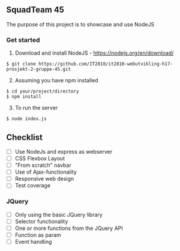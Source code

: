 ## SquadTeam 45

 The purpose of this project is to showcase and use NodeJS

### Get started

1. Download and install NodeJS - https://nodejs.org/en/download/

```
$ git clone https://github.com/IT2810/it2810-webutvikling-h17-prosjekt-2-gruppe-45.git
```

2. Assuming you have npm installed
```
$ cd your/project/directory
$ npm install
```
3. To run the server
```
$ node index.js
```

## Checklist

- [ ] Use NodeJs and express as webserver
- [ ] CSS Flexbox Layout
- [ ] "From scratch" navbar
- [ ] Use of Ajax-functionality
- [ ] Responsive web design
- [ ] Test coverage

### JQuery
- [ ] Only using the basic JQuery library
- [ ] Selector functionality
- [ ] One or more functions from the JQuery API
- [ ] Function as param
- [ ] Event handling
